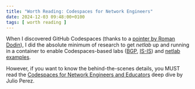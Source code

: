 ```yaml
---
title: "Worth Reading: Codespaces for Network Engineers"
date: 2024-12-03 09:48:00+0100
tags: [ worth reading ]
---
```

When I discovered GitHub Codespaces (thanks to a [pointer by Roman Dodin](https://containerlab.dev/manual/codespaces/)), I did the absolute minimum of research to get _netlab_ up and running in a container to enable Codespaces-based labs ([BGP](https://bgplabs.net/4-codespaces/), [IS-IS](https://isis.bgplabs.net/4-codespaces/)) and [netlab examples](https://blog.ipspace.net/2024/07/netlab-examples-codespaces/).

However, if you want to know the behind-the-scenes details, you MUST read the [Codespaces for Network Engineers and Educators](https://juliopdx.com/2024/11/25/codespaces-for-network-engineers-and-educators/) deep dive by Julio Perez.
